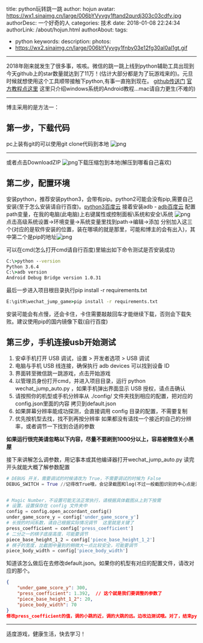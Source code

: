 title: python玩转跳一跳
author: hojun
avatar: https://wx1.sinaimg.cn/large/006bYVyvgy1ftand2qurdj303c03cdfv.jpg
authorDesc: 一个好奇的人
categories: 技术
date: 2018-01-08 22:24:34
authorLink: /about/hojun.html
authorAbout:
tags:
 - python
keywords:
description:
photos:
 - https://wx2.sinaimg.cn/large/006bYVyvgy1fnby03e12fg30al0al1gt.gif
---
2018年刚来就发生了很多事，咳咳。微信的跳一跳上线到python辅助工具出现到今天github上的star数量就达到了11万！(估计大部分都是为了玩游戏来的)。元旦时候就想使用这个工具顺带接触下python,有事一直拖到现在。
[github传送门](https://github.com/wangshub/wechat_jump_game)
[官方教程点这里](https://github.com/wangshub/wechat_jump_game/wiki/Android-%E5%92%8C-iOS-%E6%93%8D%E4%BD%9C%E6%AD%A5%E9%AA%A4)
这里只介绍windows系统的Android教程...mac请自力更生(不难的)

----------

博主采用的是方法一：
## **第一步，下载代码**
pc上装有git的可以使用git clone代码到本地
![png](https://wx2.sinaimg.cn/large/006bYVyvgy1fncp8ul4snj30sz0dyq4o.jpg)

----------

或者点击DownloadZIP
![png](https://wx3.sinaimg.cn/large/006bYVyvgy1fncp8gyztqj30d506lt8y.jpg)下载压缩包到本地(解压到哪看自己喜欢)
## **第二步，配置环境**
安装python，推荐安装python3，会带有pip。python2可能会没有pip,需要自己安装(至于怎么安装请自行百度)。[python3百度云](https://pan.baidu.com/s/1eSZYGT0)
接着安装adb - [adb百度云](https://pan.baidu.com/s/1nwsHrtf)
配置path变量，在我的电脑(此电脑)上右键属性或控制面板\系统和安全\系统
![png](https://wx1.sinaimg.cn/large/006bYVyvgy1fncp8mi1x4j30i808a0ta.jpg)
点击高级系统设置->环境变量->系统变量里找到path->编辑->添加
分别加入这三个(对应的是软件安装的位置，装在哪填的就是那里，可能和博主的会有出入)，其中第二个是pip的地址![png](https://wx2.sinaimg.cn/large/006bYVyvgy1fncpbd2bo6j30ag01xweb.jpg)

可以在cmd(怎么打开cmd请自行百度)里输出如下命令测试是否安装成功
```cmd
C:\>python --version
Python 3.6.4
C:\>adb version
Android Debug Bridge version 1.0.31
```
最后一步进入项目根目录执行pip install -r requirements.txt
```cmd
E:\gitR\wechat_jump_game>pip install -r requirements.txt
```
安装可能会有点慢，还会卡住，卡住需要敲敲回车才能继续下载，否则会下载失败。建议使用pip的国内镜像下载(自行百度)

## **第三步，手机连接usb开始测试**

 1. 安卓手机打开 USB 调试，设置 > 开发者选项 > USB 调试
 2. 电脑与手机 USB 线连接，确保执行 adb devices 可以找到设备 ID
 3. 界面转至微信跳一跳游戏，点击开始游戏
 4. 以管理员身份打开cmd，并进入项目目录，运行 python wechat_jump_auto.py ，如果手机弹出界面显示 USB 授权，请点击确认
 5. 请按照你的机型或手机分辨率从 ./config/ 文件夹找到相应的配置，把对应的 config.json里面的内容 拷贝到default.json
 6. 如果屏幕分辨率能成功探测，会直接调用 config 目录的配置，不需要复制
 7. 优先按机型去找，找不到再按分辨率 如果都没有请找一个接近的自己的分辨率，或者调节一下找到合适的参数

**如果运行很完美请忽略以下内容，尽量不要刷到1000分以上，容易被微信关小黑屋**

接下来讲解怎么调参数，用记事本或其他编译器打开wechat_jump_auto.py
读完开头就能大概了解参数配置
```python
# DEBUG 开关，需要调试的时候请改为 True，不需要调试的时候为 False
DEBUG_SWITCH = True //记得改True哦，会记录截图和log(不过一般截图识别的中心点是没问题的)。调好了在改回false


# Magic Number，不设置可能无法正常执行，请根据具体截图从上到下按需
# 设置，设置保存在 config 文件夹中
config = config.open_accordant_config()
under_game_score_y = config['under_game_score_y']
# 长按的时间系数，请自己根据实际情况调节  这里就是关键了
press_coefficient = config['press_coefficient']
# 二分之一的棋子底座高度，可能要调节
piece_base_height_1_2 = config['piece_base_height_1_2']
# 棋子的宽度，比截图中量到的稍微大一点比较安全，可能要调节
piece_body_width = config['piece_body_width']
```
知道该怎么做后在去修改default.json。如果你的机型有对应的配置文件，请改对应的那个。
```json
{
    "under_game_score_y": 300, 
    "press_coefficient": 1.392,  // 这个就是我们要调整的参数了
    "piece_base_height_1_2": 20, 
    "piece_body_width": 70
}
修改press_coefficient的值，调的小跳的近，调的大跳的远。边改边测试哦。对了，结束python脚本运行是Ctrl+C哦。
```

----------

适度游戏，健康生活，快去学习！